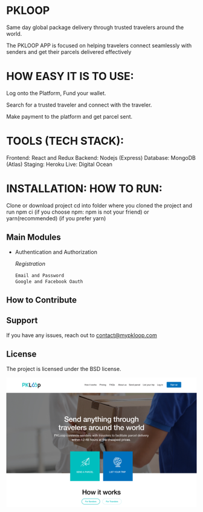 
PKLOOP
========
Same day global package delivery through trusted travelers around the world.

The PKLOOP APP is focused on helping travelers connect seamlessly with senders and get their parcels delivered effectively

HOW EASY IT IS TO USE:
======================
Log onto the Platform, Fund your wallet. 

Search for a trusted traveler and connect with the traveler.

Make payment to the platform and get parcel sent.

TOOLS (TECH STACK):
===================
Frontend: React and Redux
Backend: Nodejs (Express)
Database: MongoDB (Atlas)
Staging: Heroku
Live: Digital Ocean

INSTALLATION: HOW TO RUN:
========================
Clone or download project
cd into folder where you cloned the project and run npm ci (if you choose npm: npm is not your friend) or yarn(recommended) (if you prefer yarn)



Main Modules
-------------
                                        
- Authentication and Authorization

    *Registration*
    
      Email and Password
      Google and Facebook Oauth




How to Contribute
----------


Support
-------
If you have any issues, reach out to contact@mypkloop.com

License
-------

The project is licensed under the BSD license.


![Images](./src/utils/images/home.png)
